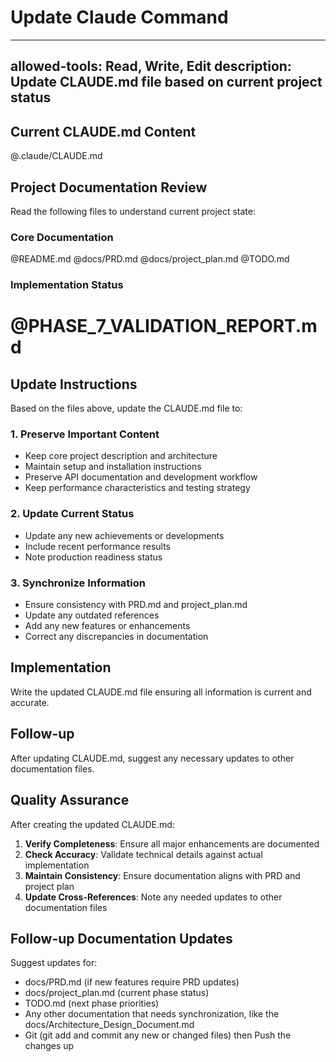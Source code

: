 # Update Claude Command
---
allowed-tools: Read, Write, Edit
description: Update CLAUDE.md file based on current project status
---

## Current CLAUDE.md Content
@.claude/CLAUDE.md

## Project Documentation Review

Read the following files to understand current project state:

### Core Documentation
@README.md
@docs/PRD.md
@docs/project_plan.md
@TODO.md

### Implementation Status
# @PHASE_7_VALIDATION_REPORT.md

## Update Instructions

Based on the files above, update the CLAUDE.md file to:

### 1. Preserve Important Content
- Keep core project description and architecture
- Maintain setup and installation instructions
- Preserve API documentation and development workflow
- Keep performance characteristics and testing strategy

### 2. Update Current Status
- Update any new achievements or developments
- Include recent performance results
- Note production readiness status

### 3. Synchronize Information
- Ensure consistency with PRD.md and project_plan.md
- Update any outdated references
- Add any new features or enhancements
- Correct any discrepancies in documentation

## Implementation
Write the updated CLAUDE.md file ensuring all information is current and accurate.

## Follow-up
After updating CLAUDE.md, suggest any necessary updates to other documentation files.

## Quality Assurance

After creating the updated CLAUDE.md:

1. **Verify Completeness**: Ensure all major enhancements are documented
2. **Check Accuracy**: Validate technical details against actual implementation
3. **Maintain Consistency**: Ensure documentation aligns with PRD and project plan
4. **Update Cross-References**: Note any needed updates to other documentation files

## Follow-up Documentation Updates

Suggest updates for:
- docs/PRD.md (if new features require PRD updates)
- docs/project_plan.md (current phase status)
- TODO.md (next phase priorities)
- Any other documentation that needs synchronization, like the docs/Architecture_Design_Document.md
- Git (git add and commit any new or changed files) then Push the changes up

